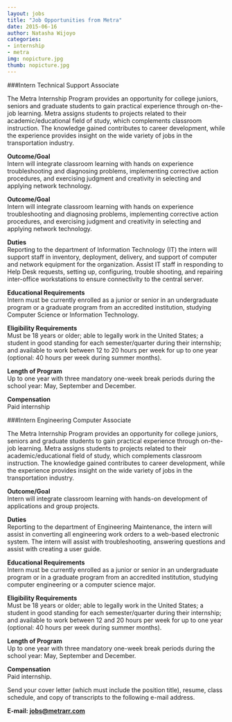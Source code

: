 ```yaml
---
layout: jobs
title: "Job Opportunities from Metra"
date: 2015-06-16
author: Natasha Wijoyo
categories:
- internship
- metra
img: nopicture.jpg
thumb: nopicture.jpg
---
```


###Intern Technical Support Associate

The Metra Internship Program provides an opportunity for college juniors, seniors and graduate students to gain practical experience through on-the-job learning. Metra assigns students to projects related to their academic/educational field of study, which complements classroom instruction. The knowledge gained contributes to career development, while the experience provides insight on the wide variety of jobs in the transportation industry.

**Outcome/Goal**  
Intern will integrate classroom learning with hands on experience troubleshooting and diagnosing problems, implementing corrective action procedures, and exercising judgment and creativity in selecting and applying network technology.

**Outcome/Goal**  
Intern will integrate classroom learning with hands on experience troubleshooting and diagnosing problems, implementing corrective action procedures, and exercising judgment and creativity in selecting and applying network technology.

**Duties**  
Reporting to the department of Information Technology (IT) the intern will support staff in inventory, deployment, delivery, and support of computer and network equipment for the organization.  Assist IT staff in responding to Help Desk requests, setting up, configuring, trouble shooting, and repairing inter-office workstations to ensure connectivity to the central server.

**Educational Requirements**  
Intern must be currently enrolled as a junior or senior in an undergraduate program or a graduate program from an accredited institution, studying Computer Science or Information Technology.

**Eligibility Requirements**  
Must be 18 years or older; able to legally work in the United States; a student in good standing for each semester/quarter during their internship; and available to work between 12 to 20 hours per week for up to one year (optional: 40 hours per week during summer months).

**Length of Program**  
Up to one year with three mandatory one-week break periods during the school year: May, September and December.

**Compensation**  
Paid internship

###Intern Engineering Computer Associate

The Metra Internship Program provides an opportunity for college juniors, seniors and graduate students to gain practical experience through on-the-job learning. Metra assigns students to projects related to their academic/educational field of study, which complements classroom instruction. The knowledge gained contributes to career development, while the experience provides insight on the wide variety of jobs in the transportation industry.

**Outcome/Goal**  
Intern will integrate classroom learning with hands-on development of applications and group projects. 

**Duties**  
Reporting to the department of Engineering Maintenance, the intern will assist in converting all engineering work orders to a web-based electronic system. The intern will assist with troubleshooting, answering questions and assist with creating a user guide.

**Educational Requirements**  
Intern must be currently enrolled as a junior or senior in an undergraduate program or in a graduate program from an accredited institution, studying computer engineering or a computer science major.

**Eligibility Requirements**  
Must be 18 years or older; able to legally work in the United States; a student in good standing for each semester/quarter during their internship; and available to work between 12 and 20 hours per week for up to one year (optional: 40 hours per week during summer months).

**Length of Program**  
Up to one year with three mandatory one-week break periods during the school year: May, September and December.

**Compensation**  
Paid internship.

Send your cover letter (which must include the position title), resume, class schedule, and copy of transcripts to the following e-mail address.

**E-mail:  jobs@metrarr.com**
